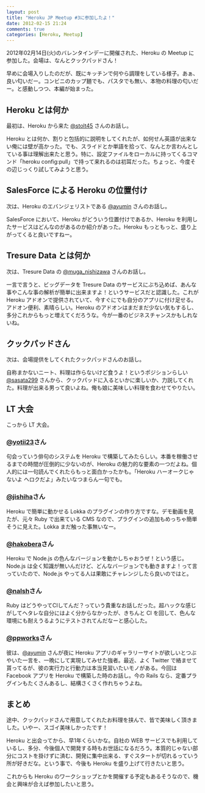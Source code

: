 ```yaml
---
layout: post
title: "Heroku JP Meetup #3に参加したよ！"
date: 2012-02-15 21:24
comments: true
categories: [Heroku, Meetup]
---
```


2012年02月14日(火)のバレンタインデーに開催された、Heroku の Meetup に参加した。会場は、なんとクックパッドさん！

早めに会場入りしたのだが、既にキッチンで何やら調理をしている様子。あぁ、良い匂いだー。コンビニのカップ麺でも、パスタでも無い、本物の料理の匂いだー。と感動しつつ、本編が始まった。

<!-- more -->

## Heroku とは何か

最初は、Heroku から来た [@stolt45](http://twitter.com/stolt45) さんのお話し。

Heroku とは何か、割りと包括的に説明をしてくれたが、如何せん英語が出来ない俺には壁が高かった。でも、スライドとか単語を拾って、なんとか言わんとしている事は理解出来たと思う。特に、設定ファイルをローカルに持ってくるコマンド「heroku config:pull」で持って来れるのは初耳だった。ちょっと、今度その辺じっくり試してみようと思う。

## SalesForce による Heroku の位置付け

次は、Heroku のエバンジェリストである [@ayumin](http://twitter.com/ayumin) さんのお話し。

SalesForce において、Heroku がどういう位置付けであるか、Heroku を利用したサービスはどんなのがあるのか紹介があった。Heroku もっともっと、盛り上がってくると良いですねー。

## Tresure Data とは何か

次は、Tresure Data の [@muga_nishizawa](http://twitter.com/muga_nishizawa) さんのお話し。

一言で言うと、ビッグデータを Tresure Data のサービスにぶち込めば、あんな事やこんな事の解析が簡単に出来ますよ！というサービスだと認識した。これが Heroku アドオンで提供されていて、今すぐにでも自分のアプリに付け足せる。アドオン便利、素晴らしい。Heroku のアドオンはまだまだ少ない気もするし、多分これからもっと増えてくだろうな。今が一番のビジネスチャンスかもしれないね。

## クックパッドさん

次は、会場提供をしてくれたクックパッドさんのお話し。

自称まかないニート、料理は作らないけど食うよ！というポジションらしい [@sasata299](http://twitter.com/sasata299) さんから、クックパッドに入るといかに楽しいか、力説してくれた。料理が出来る男って良いよね。俺も娘に美味しい料理を食わせてやりたい。

## LT 大会

こっから LT 大会。

### [@yotii23](http://twitter.com/yotii23)さん

句会っていう俳句のシステムを Heroku で構築してみたらしい。本番を稼働させるまでの時間が圧倒的に少ないのが、Heroku の魅力的な要素の一つだよね。個人的には一句読んでくれたらもっと面白かったかも。「Heroku ハーオークじゃないよ ヘロクだよ」みたいなつまらん一句でも。

### [@jishiha](http://twitter.com/jishiha)さん

Heroku で簡単に動かせる Lokka のプラグインの作り方ですな。デモ動画を見たが、元々 Ruby で出来ている CMS なので、プラグインの追加もめっちゃ簡単そうに見えた。Lokka まだ触った事無いなー。

### [@hakobera](http://twitter.com/hakobera)さん

Heroku で Node.js の色んなバージョンを動かしちゃおうぜ！という感じ。Node.js は全く知識が無いんだけど、どんなバージョンでも動きますよ！って言っていたので、Node.js やってる人は果敢にチャレンジしたら良いのではと。

### [@nalsh](http://twitter.com/nalsh)さん

Ruby はどうやってCIしてんだ？っていう貴重なお話しだった。超ハックな感じがしてヘタレな自分にはよく分からなかったが、きちんと CI を回して、色んな環境にも耐えうるようにテストされてんだなーと感心した。

### [@ppworks](http://twitter.com/ppworks)さん

彼は、[@ayumin](http://twitter.com/ayumin) さんが夜に Heroku アプリのギャラリーサイトが欲しいとつぶやいた一言を、一晩にして実現してみせた強者。最近、よく Twitter で絡ませて貰ってるが、彼の実行力と行動力は本当見習いたいモノがある。今回は Facebook アプリを Heroku で構築した時のお話し。今の Rails なら、定番プラグインもたくさんあるし、結構さくさく作れちゃうよね。

## まとめ

途中、クックパッドさんで用意してくれたお料理を挟んで、皆で美味しく頂きました。いやー、スゴイ美味しかったです！

Heroku と出会ってから、早1年くらいかな。自社の WEB サービスでも利用しているし、多分、今後個人で開発する時もお世話になるだろう。本質的じゃない部分にコストを掛けずに済む、開発に集中出来る、すぐスタートが切れるっていう所が好きだな。という事で、今後も Heroku を盛り上げて行きたいと思う。

これからも Heroku のワークショップとかを開催する予定もあるそうなので、機会と興味が合えば参加したいと思う。
